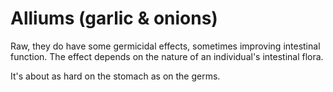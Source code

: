 # Alliums (garlic & onions)

Raw, they do have some germicidal effects, sometimes improving intestinal function. The effect depends on the nature of an individual's intestinal flora.

It's about as hard on the stomach as on the germs.